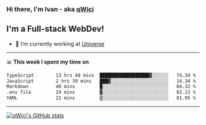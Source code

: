 ### Hi there, I'm Ivan - aka [qWici][website]

## I'm a Full-stack WebDev!
- 🔭 I’m currently working at [Universe][universe]

---

📊 **This week I spent my time on**
<!--START_SECTION:waka-->

```txt
TypeScript        13 hrs 48 mins  ██████████████████▓░░░░░░   74.34 %
JavaScript        2 hrs 39 mins   ███▓░░░░░░░░░░░░░░░░░░░░░   14.34 %
Markdown          48 mins         █░░░░░░░░░░░░░░░░░░░░░░░░   04.32 %
.env file         24 mins         ▓░░░░░░░░░░░░░░░░░░░░░░░░   02.23 %
YAML              21 mins         ▒░░░░░░░░░░░░░░░░░░░░░░░░   01.95 %
```

<!--END_SECTION:waka-->

---

[![qWici's GitHub stats](https://github-readme-stats.vercel.app/api?username=qWici)](https://github.com/qWici/github-readme-stats)

[website]: https://devkucher.com
[twitter]: https://twitter.com/KucherDev
[linkedin]: https://www.linkedin.com/in/ivankucher
[universe]: https://universeapps.limited
